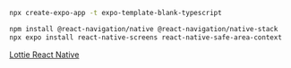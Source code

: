 ```sh
npx create-expo-app -t expo-template-blank-typescript
```

```sh
npm install @react-navigation/native @react-navigation/native-stack
npx expo install react-native-screens react-native-safe-area-context
```

[Lottie React Native](https://airbnb.io/lottie/#/react-native)
